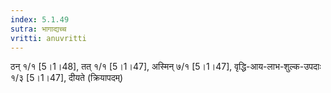 ```yaml
---
index: 5.1.49
sutra: भागाद्यच्च
vritti: anuvritti
---
```


 ठन्  १/१ [5।1।48], तत् १/१ [5।1।47], अस्मिन् ७/१ [5।1।47], वृद्धि-आय-लाभ-शुल्क-उपदाः १/३  [5।1।47], दीयते (क्रियापदम्) 